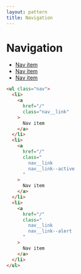 ```yaml
---
layout: pattern
title: Navigation
---
```


<h1>Navigation</h1>

<div class="components-preview">

  <ul class="nav">
    <li>
      <a
        href="/"
        class="nav__link"
      >
        Nav item
      </a>
    </li>
    <li>
      <a
        href="/"
        class="
          nav__link
          nav__link--active
        "
      >
        Nav item
      </a>
    </li>
    <li>
      <a
        href="/"
        class="
          nav__link
          nav__link--alert
        "
      >
        Nav item
      </a>
    </li>
  </ul>

</div>

<div class="components-code" markdown="1">

```html
<ul class="nav">
  <li>
    <a
      href="/"
      class="nav__link"
    >
      Nav item
    </a>
  </li>
  <li>
    <a
      href="/"
      class="
        nav__link
        nav__link--active
      "
    >
      Nav item
    </a>
  </li>
  <li>
    <a
      href="/"
      class="
        nav__link
        nav__link--alert
      "
    >
      Nav item
    </a>
  </li>
</ul>
```

</div>
